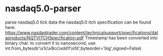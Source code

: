 # nasdaq5.0-parser
parse nasdaq5.0 tick data
the nasdaq5.0 itch specification can be found here: https://www.nasdaqtrader.com/content/technicalsupport/specifications/dataproducts/NQTVITCHSpecification.pdf
Timestamp has been converted into binary char.
to convert it to nanosecond, use int.from_bytes(b'\x1c\x8cc\xddY\xfd',byteorder='big',signed=False) 
